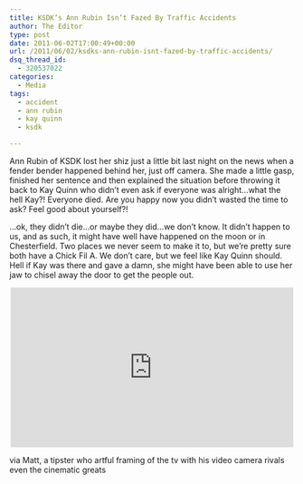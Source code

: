 ```yaml
---
title: KSDK’s Ann Rubin Isn’t Fazed By Traffic Accidents
author: The Editor
type: post
date: 2011-06-02T17:00:49+00:00
url: /2011/06/02/ksdks-ann-rubin-isnt-fazed-by-traffic-accidents/
dsq_thread_id:
  - 320537022
categories:
  - Media
tags:
  - accident
  - ann rubin
  - kay quinn
  - ksdk

---
```

Ann Rubin of KSDK lost her shiz just a little bit last night on the news when a fender bender happened behind her, just off camera. She made a little gasp, finished her sentence and then explained the situation before throwing it back to Kay Quinn who didn&#8217;t even ask if everyone was alright&#8230;what the hell Kay?! Everyone died. Are you happy now you didn&#8217;t wasted the time to ask? Feel good about yourself?!

&#8230;ok, they didn&#8217;t die&#8230;or maybe they did&#8230;we don&#8217;t know. It didn&#8217;t happen to us, and as such, it might have well have happened on the moon or in Chesterfield. Two places we never seem to make it to, but we&#8217;re pretty sure both have a Chick Fil A. We don&#8217;t care, but we feel like Kay Quinn should. Hell if Kay was there and gave a damn, she might have been able to use her jaw to chisel away the door to get the people out.

<span class="embed-youtube" style="text-align:center; display: block;"><iframe class='youtube-player' type='text/html' width='500' height='282' src='http://www.youtube.com/embed/WX0EZ3scWwI?version=3&#038;rel=1&#038;fs=1&#038;autohide=2&#038;showsearch=0&#038;showinfo=1&#038;iv_load_policy=1&#038;wmode=transparent' allowfullscreen='true' style='border:0;'></iframe></span>

via Matt, a tipster who artful framing of the tv with his video camera rivals even the cinematic greats